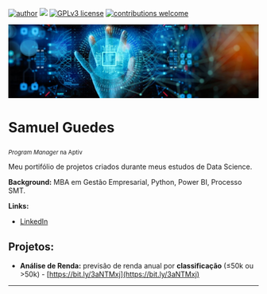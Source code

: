 [![author](https://img.shields.io/badge/author-samuelguedes-red.svg)](https://www.linkedin.com/in/samueluguedes/) [![](https://img.shields.io/badge/python-3.7+-blue.svg)](https://www.python.org/downloads/release/python-365/) [![GPLv3 license](https://img.shields.io/badge/License-GPLv3-blue.svg)](http://perso.crans.org/besson/LICENSE.html) [![contributions welcome](https://img.shields.io/badge/contributions-welcome-brightgreen.svg?style=flat)](https://github.com/samuel-guedes)


<p align="center">
  <img src="banner-4.jpeg" >
</p>

# Samuel Guedes
<sub>*Program Manager* na Aptiv</sub>

Meu portifólio de projetos criados durante meus estudos de Data Science.

**Background:** MBA em Gestão Empresarial, Python, Power BI, Processo SMT.

**Links:**
* [LinkedIn](https://www.linkedin.com/in/samueluguedes)


## Projetos:

* **Análise de Renda:** previsão de renda anual por **classificação** (≤50k ou >50k) - [https://bit.ly/3aNTMxj](https://bit.ly/3aNTMxj)
---




